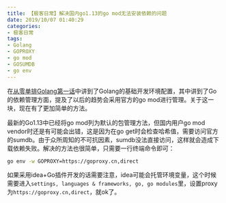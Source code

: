 ```yaml
---
title: 【极客日常】解决国内go1.13的go mod无法安装依赖的问题
date: 2019/10/07 01:40:29
categories:
- 极客日常
tags:
- Golang
- GOPROXY
- go mod
- GOSUMDB
- go env
---
```


在[从零单排Golang第一话](https://utmhikari.github.io/2019/07/20/gofromzero/01_first_code/)中讲到了Golang的基础开发环境配置，其中讲到了Go的依赖管理方面，提及了以后的趋势会采用官方的go mod进行管理。关于这一块，现在有了更加简单的方法。

最新的Go1.13中已经将go mod列为默认的包管理方法，但国内用户go mod vendor时还是有可能会出错，这是因为在go get时会检查哈希值，需要访问官方的sumdb。由于众所周知的不可抗因素，sumdb没法直接访问，这样就会造成下载依赖失败。解决的方法也很简单，只需要一行终端命令即可：

```sh
go env -w GOPROXY=https://goproxy.cn,direct
```

如果采用idea+Go插件开发的话需要注意，idea可能会托管环境变量，这个时候需要进入`settings, languages & frameworks, go, go modules`里，设置proxy为`https://goproxy.cn,direct`，就ok了。
